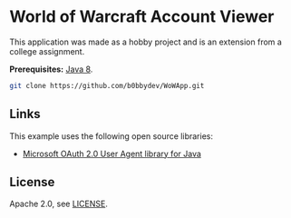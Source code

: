 # World of Warcraft Account Viewer

This application was made as a hobby project and is an extension from a college assignment.

**Prerequisites:** [Java 8](https://www.oracle.com/technetwork/java/javase/downloads/jdk8-downloads-2133151.html/).

```bash
git clone https://github.com/b0bbydev/WoWApp.git
```

## Links

This example uses the following open source libraries:

* [Microsoft OAuth 2.0 User Agent library for Java](https://github.com/microsoft/oauth2-useragent)

## License

Apache 2.0, see [LICENSE](LICENSE).
